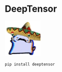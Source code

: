# DeepTensor

![mexican cat dance](./assets/mexican-cat-dance.gif)

```bash
pip install deeptensor
```
